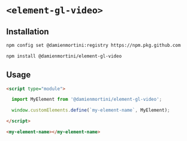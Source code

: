 # `<element-gl-video>`

## Installation

```sh
npm config set @damienmortini:registry https://npm.pkg.github.com

npm install @damienmortini/element-gl-video
```

## Usage
```html
<script type="module">

  import MyElement from '@damienmortini/element-gl-video';

  window.customElements.define(`my-element-name`, MyElement);

</script>

<my-element-name></my-element-name>
```
